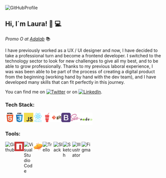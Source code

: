 ![GitHubProfile](https://user-images.githubusercontent.com/93197904/153762378-59586c69-6b24-4840-a403-c2ea6ad8c2e7.jpg)


## Hi, I´m Laura! 👋 :computer: 

*Promo O at [Adalab](https://adalab.es/)* :books:

I have previously worked as a UX / UI designer and now, I have decided to take a professional turn and become a frontend developer. I switched to the technology sector to look for new challenges to give all my best, and to be able to grow professionally.
Thanks to my previous laboral experience, I was was been able to be part of the process of creating a digital product from the beginning (working hand by hand with the dev team), and I have developed many skills that can fit perfectly in this journey.

You can find me on [![Twitter](http://i.imgur.com/wWzX9uB.png)](https://twitter.com/Lau_1505) or on [![LinkedIn](https://raw.githubusercontent.com/MartinHeinz/MartinHeinz/master/linkedin-3-16.png)](https://www.linkedin.com/in/lauracarbajales/).

<h3 align="left">Tech Stack:</h3>
<img align="left" alt="HTML5" title='HTML5' width="30px" src="https://raw.githubusercontent.com/github/explore/80688e429a7d4ef2fca1e82350fe8e3517d3494d/topics/html/html.png" />

<img align="left" alt="CSS3" title='CSS3' width="30px" src="https://raw.githubusercontent.com/github/explore/80688e429a7d4ef2fca1e82350fe8e3517d3494d/topics/css/css.png" />

<img align="left" alt="JavaScript" title='JavaScript' width="30px" src="https://raw.githubusercontent.com/github/explore/80688e429a7d4ef2fca1e82350fe8e3517d3494d/topics/javascript/javascript.png" />

<img align="left" alt="React" title='React' src="https://raw.githubusercontent.com/devicons/devicon/master/icons/react/react-original-wordmark.svg" alt="react" width="30" height="30"/>

<img align="left" alt="Gulp" title='Gulp' width="30px" src="https://raw.githubusercontent.com/github/explore/80688e429a7d4ef2fca1e82350fe8e3517d3494d/topics/gulp/gulp.png" />

<img align="left" alt="Git" title='Git' width="30px" src="https://raw.githubusercontent.com/github/explore/80688e429a7d4ef2fca1e82350fe8e3517d3494d/topics/git/git.png" />

<img align="left" alt="Bootstrap" title='Bootstrap' width="30px" src="https://raw.githubusercontent.com/github/explore/80688e429a7d4ef2fca1e82350fe8e3517d3494d/topics/bootstrap/bootstrap.png" />

<img align="left" alt="Sass" title='Sass' width="30px" src="https://raw.githubusercontent.com/github/explore/80688e429a7d4ef2fca1e82350fe8e3517d3494d/topics/sass/sass.png" />

<img align="left" alt="nodejs" title='nodejs' src="https://raw.githubusercontent.com/devicons/devicon/master/icons/nodejs/nodejs-original-wordmark.svg" alt="nodejs" width="40" height="40"/>
<br>
<br>

<h3 align="left">Tools:</h3>
<img align="left" alt="Github" title='Github' width="30px" src="https://user-images.githubusercontent.com/93437541/156567140-3761f735-891f-4c82-98d7-990bd62b5a6e.png" />

<img align="left" alt="Npm" title='Npm' width="30px" src="https://raw.githubusercontent.com/github/explore/80688e429a7d4ef2fca1e82350fe8e3517d3494d/topics/npm/npm.png" />

<img align="left" alt="Visual Studio Code" title='Visual Studio Code' width="30px" src="https://upload.wikimedia.org/wikipedia/commons/thumb/9/9a/Visual_Studio_Code_1.35_icon.svg/1024px-Visual_Studio_Code_1.35_icon.svg.png" />

<img align="left" alt="Zeplin" title='Zeplin' width="30px" src="https://raw.githubusercontent.com/github/explore/80688e429a7d4ef2fca1e82350fe8e3517d3494d/topics/zeplin/zeplin.png" />

<img align="left" alt="Trello" title='Trello' width="35px" src="https://img.icons8.com/color/452/trello.png" />

<img align="left" alt="Slack" title='Slack' width="30px" src="https://img.icons8.com/color/452/slack-new.png" />

<img align="left" alt="Sketch" title='Sketch' width="30px" src="https://upload.wikimedia.org/wikipedia/commons/thumb/5/59/Sketch_Logo.svg/2267px-Sketch_Logo.svg.png" />

<img align="left" alt="Illustrator" title='Illustrator' width="30px" src="https://upload.wikimedia.org/wikipedia/commons/thumb/6/66/Illustrator_CC_icon.png/492px-Illustrator_CC_icon.png" />

<img align="left" alt="Figma" title='Figma' width="30px" src="https://4.bp.blogspot.com/-LiJZ5I8E7K8/XIe_GeI5glI/AAAAAAAAIuw/4Awu8j8r0P8TKBXzyxyslHEfplOlK9-6QCK4BGAYYCw/s1600/icon%2Bfigma%2Bvector.png" />


